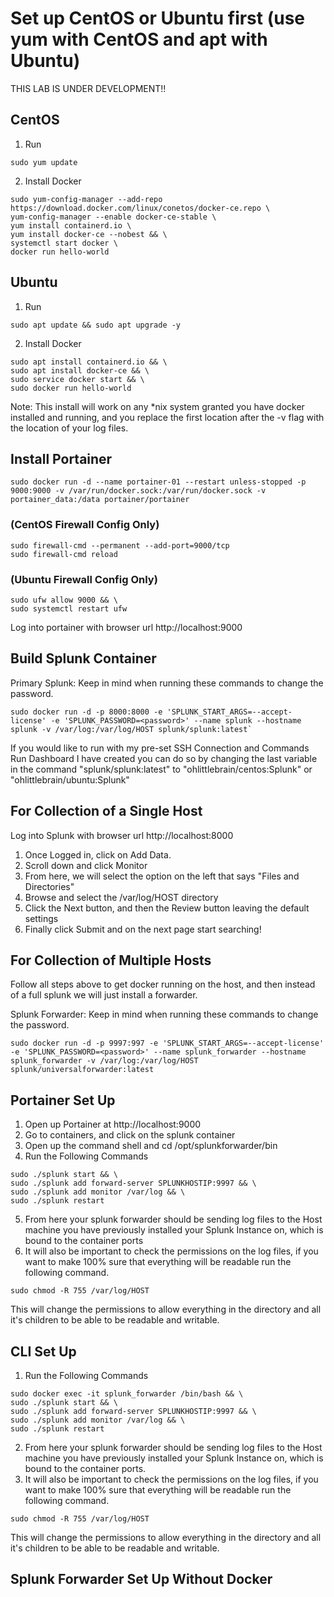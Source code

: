 # Set up CentOS or Ubuntu first (use yum with CentOS and apt with Ubuntu)

THIS LAB IS UNDER DEVELOPMENT!!  

## CentOS
1. Run  
```
sudo yum update
```
2. Install Docker  
```	
sudo yum-config-manager --add-repo https://download.docker.com/linux/conetos/docker-ce.repo \
yum-config-manager --enable docker-ce-stable \
yum install containerd.io \
yum install docker-ce --nobest && \
systemctl start docker \
docker run hello-world
```

## Ubuntu
1. Run   
```
sudo apt update && sudo apt upgrade -y
```

2. Install Docker  
```
sudo apt install containerd.io && \
sudo apt install docker-ce && \
sudo service docker start && \
sudo docker run hello-world
```
Note: This install will work on any *nix system granted you have docker installed and running, and you replace the first location after the -v flag with the location of your log files.

## Install Portainer

```
sudo docker run -d --name portainer-01 --restart unless-stopped -p 9000:9000 -v /var/run/docker.sock:/var/run/docker.sock -v portainer_data:/data portainer/portainer
```
### (CentOS Firewall Config Only)
```
sudo firewall-cmd --permanent --add-port=9000/tcp
sudo firewall-cmd reload
```
### (Ubuntu Firewall Config Only)
```
sudo ufw allow 9000 && \
sudo systemctl restart ufw
```
Log into portainer with browser url http://localhost:9000  

## Build Splunk Container

Primary Splunk: Keep in mind when running these commands to change the password.  
```
sudo docker run -d -p 8000:8000 -e 'SPLUNK_START_ARGS=--accept-license' -e 'SPLUNK_PASSWORD=<password>' --name splunk --hostname splunk -v /var/log:/var/log/HOST splunk/splunk:latest`
```
If you would like to run with my pre-set SSH Connection and Commands Run Dashboard I have created you can do so by changing the last variable in the command "splunk/splunk:latest" to "ohlittlebrain/centos:Splunk" or "ohlittlebrain/ubuntu:Splunk"  

## For Collection of a Single Host

Log into Splunk with browser url http://localhost:8000  

1. Once Logged in, click on Add Data.
2. Scroll down and click Monitor
3. From here, we will select the option on the left that says "Files and Directories"
4. Browse and select the /var/log/HOST directory
5. Click the Next button, and then the Review button leaving the default settings
6. Finally click Submit and on the next page start searching!

## For Collection of Multiple Hosts

Follow all steps above to get docker running on the host, and then instead of a full splunk we will just install a forwarder.   

Splunk Forwarder: Keep in mind when running these commands to change the password.  
```
sudo docker run -d -p 9997:997 -e 'SPLUNK_START_ARGS=--accept-license' -e 'SPLUNK_PASSWORD=<password>' --name splunk_forwarder --hostname splunk_forwarder -v /var/log:/var/log/HOST splunk/universalforwarder:latest
```
## Portainer Set Up

1. Open up Portainer at http://localhost:9000 
2. Go to containers, and click on the splunk container
3. Open up the command shell and cd /opt/splunkforwarder/bin
4. Run the Following Commands
```	 
sudo ./splunk start && \
sudo ./splunk add forward-server SPLUNKHOSTIP:9997 && \
sudo ./splunk add monitor /var/log && \
sudo ./splunk restart
```
5. From here your splunk forwarder should be sending log files to the Host machine you have previously installed your Splunk Instance on, which is bound to the container ports
6. It will also be important to check the permissions on the log files, if you want to make 100% sure that everything will be readable run the following command.
```
sudo chmod -R 755 /var/log/HOST
```
This will change the permissions to allow everything in the directory and all it's children to be able to be readable and writable.

## CLI Set Up

1. Run the Following Commands
```
sudo docker exec -it splunk_forwarder /bin/bash && \	
sudo ./splunk start && \
sudo ./splunk add forward-server SPLUNKHOSTIP:9997 && \
sudo ./splunk add monitor /var/log && \
sudo ./splunk restart
```
2. From here your splunk forwarder should be sending log files to the Host machine you have previously installed your Splunk Instance on, which is bound to the container ports.
3. It will also be important to check the permissions on the log files, if you want to make 100% sure that everything will be readable run the following command.
```
sudo chmod -R 755 /var/log/HOST
```
This will change the permissions to allow everything in the directory and all it's children to be able to be readable and writable.  

## Splunk Forwarder Set Up Without Docker






